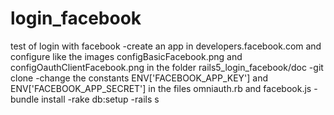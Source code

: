 # login_facebook
test of login with facebook
-create an app in developers.facebook.com and configure like the images configBasicFacebook.png and configOauthClientFacebook.png in the folder rails5_login_facebook/doc
-git clone
-change the constants ENV['FACEBOOK_APP_KEY'] and ENV['FACEBOOK_APP_SECRET'] in the files omniauth.rb and facebook.js
-bundle install
-rake db:setup
-rails s
